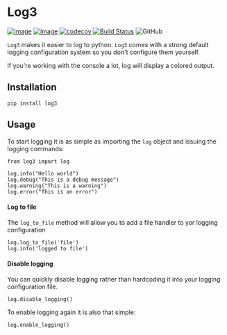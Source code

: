 # Log3
[![image](https://img.shields.io/pypi/v/log3.svg)](https://pypi.org/project/log3/)
[![image](https://img.shields.io/pypi/pyversions/log3.svg)](https://pypi.org/project/log3/)
[![codecov](https://codecov.o/gh/orlandodiaz/log3/branch/master/graph/badge.svg)](https://codecov.io/gh/orlandodiaz/log3)
[![Build Status](https://travis-ci.com/orlandodiaz/log3.svg?branch=master)](https://travis-ci.com/orlandodiaz/log3)
![GitHub](https://img.shields.io/github/license/mashape/apistatus.svg)

`Log3` makes it easier to log to python. `Log3` comes with a strong default
logging configuration system so you don't configure them yourself.

If you're working with the console a lot, log will display a colored output.

 ## Installation

    pip install log3

## Usage

 To start logging it is as simple as importing the `log` object and issuing the logging
 commands:

    from log3 import log

    log.info("Hello world")
    log.debug("This is a debug message")
    log.warning("This is a warning")
    log.error("This is an error")

#### Log to file
The `log_to_file` method will allow you to add a file handler to yor logging configuration

    log.log_to_file('file')
    log.info('logged to file')

#### Disable logging

You can quickly disable logging rather than hardcoding it into your logging
configuration file.

    log.disable_logging()

To enable logging again it is also that simple:

    log.enable_logging()


